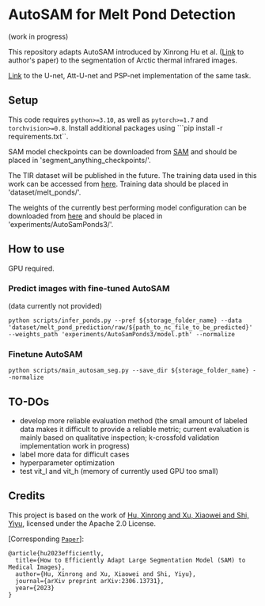 # AutoSAM for Melt Pond Detection 
(work in progress)

This repository adapts AutoSAM introduced by Xinrong Hu et al. ([Link](https://arxiv.org/pdf/2306.13731.pdf) to author's paper) to the segmentation of Arctic thermal infrared images.

[Link](https://github.com/marlens123/pond_segmentation) to the U-net, Att-U-net and PSP-net implementation of the same task.

## Setup
This code requires `python>=3.10`, as well as `pytorch>=1.7` and `torchvision>=0.8`.  Install additional packages using ```pip install -r requirements.txt``.

SAM model checkpoints can be downloaded from [SAM](https://github.com/facebookresearch/segment-anything#model-checkpoints) and should be placed in 'segment_anything_checkpoints/'.

The TIR dataset will be published in the future. The training data used in this work can be accessed from [here](). Training data should be placed in 'dataset/melt_ponds/'.

The weights of the currently best performing model configuration can be downloaded from [here]() and should be placed in 'experiments/AutoSamPonds3/'.

## How to use
GPU required.

### Predict images with fine-tuned AutoSAM

(data currently not provided)
```
python scripts/infer_ponds.py --pref ${storage_folder_name} --data 'dataset/melt_pond_prediction/raw/${path_to_nc_file_to_be_predicted}' --weights_path 'experiments/AutoSamPonds3/model.pth' --normalize
```

### Finetune AutoSAM
```
python scripts/main_autosam_seg.py --save_dir ${storage_folder_name} --normalize
```

## TO-DOs
- develop more reliable evaluation method (the small amount of labeled data makes it difficult to provide a reliable metric; current evaluation is mainly based on qualitative inspection; k-crossfold validation implementation work in progress)
- label more data for difficult cases
- hyperparameter optimization
- test vit_l and vit_h (memory of currently used GPU too small)

## Credits
This project is based on the work of [Hu, Xinrong and Xu, Xiaowei and Shi, Yiyu](https://github.com/xhu248/AutoSAM), licensed under the Apache 2.0 License.

[Corresponding [`Paper`](https://arxiv.org/pdf/2306.13731.pdf)]:
```
@article{hu2023efficiently,
  title={How to Efficiently Adapt Large Segmentation Model (SAM) to Medical Images},
  author={Hu, Xinrong and Xu, Xiaowei and Shi, Yiyu},
  journal={arXiv preprint arXiv:2306.13731},
  year={2023}
}
```
